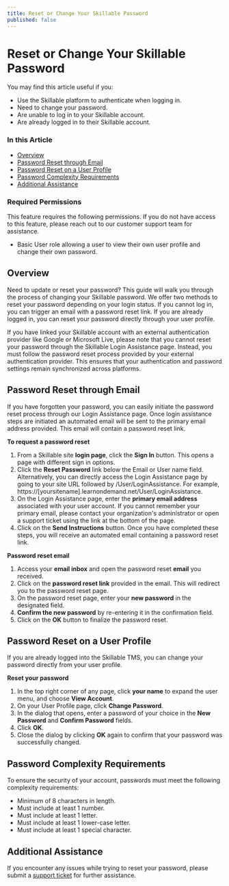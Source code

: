 ```yaml
---
title: Reset or Change Your Skillable Password
published: false
---
```


# Reset or Change Your Skillable Password

You may find this article useful if you:
*  Use the Skillable platform to authenticate when logging in.
*  Need to change your password.
*  Are unable to log in to your Skillable account.
*  Are already logged in to their Skillable account.

### In this Article
* [Overview](#overview)
* [Password Reset through Email](#password-reset-through-email)
* [Password Reset on a User Profile](#password-reset-on-a-user-profile)
* [Password Complexity Requirements](#password-complexity-requirements)
* [Additional Assistance](#additional-assistance)

### Required Permissions
This feature requires the following permissions. If you do not have access to this feature, please reach out to our customer support team for assistance.
*  Basic User role allowing a user to view their own user profile and change their own password.

## Overview
Need to update or reset your password? This guide will walk you through the process of changing your Skillable password. We offer two methods to reset your password depending on your login status. If you cannot log in, you can trigger an email with a password reset link. If you are already logged in, you can reset your password directly through your user profile. 

If you have linked your Skillable account with an external authentication provider like Google or Microsoft Live, please note that you cannot reset your password through the Skillable Login Assistance page. Instead, you must follow the password reset process provided by your external authentication provider. This ensures that your authentication and password settings remain synchronized across platforms.

## Password Reset through Email
If you have forgotten your password, you can easily initiate the password reset process through our Login Assistance page. Once login assistance steps are initiated an automated email will be sent to the primary email address provided. This email will contain a password reset link. 

**To request a password reset**
1.	From a Skillable site **login page**, click the **Sign In** button. This opens a page with different sign in options.
2.	Click the **Reset Password** link below the Email or User name field. Alternatively, you can directly access the Login Assistance page by going to your site URL followed by /User/LoginAssistance. For example, https://[yoursitename].learnondemand.net/User/LoginAssistance.
4.	On the Login Assistance page, enter the **primary email address** associated with your user account. If you cannot remember your primary email, please contact your organization's administrator or open a support ticket using the link at the bottom of the page.
5.	Click on the **Send Instructions** button.
Once you have completed these steps, you will receive an automated email containing a password reset link.

**Password reset email**

1.	Access your **email inbox** and open the password reset **email** you received.
2.	Click on the **password reset link** provided in the email. This will redirect you to the password reset page.
3.	On the password reset page, enter your **new password** in the designated field. 
4.	**Confirm the new password** by re-entering it in the confirmation field. 
5.	Click on the **OK** button to finalize the password reset.

## Password Reset on a User Profile
If you are already logged into the Skillable TMS, you can change your password directly from your user profile. 

**Reset your password**
1.	In the top right corner of any page, click **your name** to expand the user menu, and choose **View Account**.
2.	On your User Profile page, click **Change Password**.
3.	In the dialog that opens, enter a password of your choice in the **New Password** and **Confirm Password** fields.
4.	Click **OK**.
5.	Close the dialog by clicking **OK** again to confirm that your password was successfully changed.

## Password Complexity Requirements
To ensure the security of your account, passwords must meet the following complexity requirements:
*  Minimum of 8 characters in length.
*  Must include at least 1 number.
*  Must include at least 1 letter.
*  Must include at least 1 lower-case letter.
*  Must include at least 1 special character.

## Additional Assistance
If you encounter any issues while trying to reset your password, please submit a [support ticket](https://skill.info/support) for further assistance.

